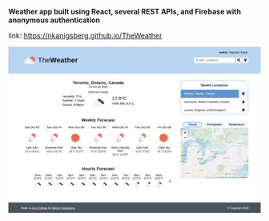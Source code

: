 <strong>Weather app built using React, several REST APIs, and Firebase with anonymous authentication</strong> <br>

link: https://nkanigsberg.github.io/TheWeather
<br>

![Game screenshot](image.png?raw=true "Game screenshot")
